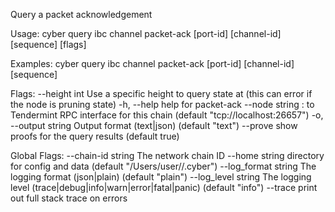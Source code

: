 Query a packet acknowledgement

Usage:
  cyber query ibc channel packet-ack [port-id] [channel-id] [sequence] [flags]

Examples:
cyber query ibc channel packet-ack [port-id] [channel-id] [sequence]

Flags:
      --height int      Use a specific height to query state at (this can error if the node is pruning state)
  -h, --help            help for packet-ack
      --node string     <host>:<port> to Tendermint RPC interface for this chain (default "tcp://localhost:26657")
  -o, --output string   Output format (text|json) (default "text")
      --prove           show proofs for the query results (default true)

Global Flags:
      --chain-id string     The network chain ID
      --home string         directory for config and data (default "/Users/user//.cyber")
      --log_format string   The logging format (json|plain) (default "plain")
      --log_level string    The logging level (trace|debug|info|warn|error|fatal|panic) (default "info")
      --trace               print out full stack trace on errors

